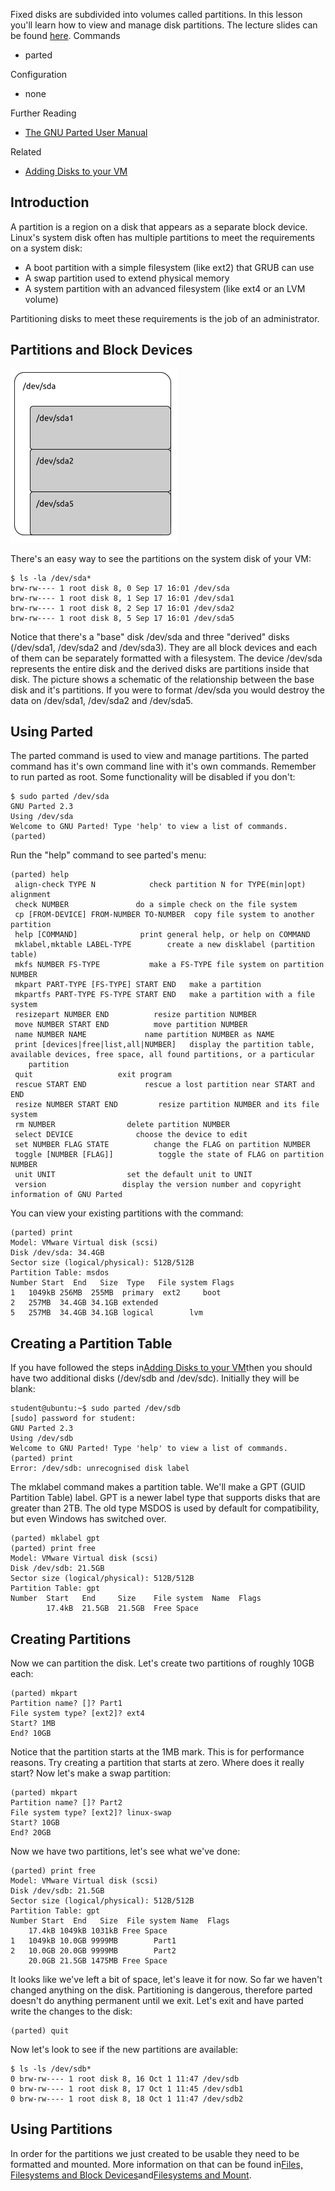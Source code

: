 Fixed disks are subdivided into volumes called partitions. In this lesson you'll learn how to view and manage disk partitions.
The lecture slides can be found [here](https://docs.google.com/a/lifealgorithmic.com/presentation/d/18hAGUgC34TvlF586uTv4cLpNGVhwHwQgPxWhUnpNiNA/edit?usp=sharing).
Commands
  * parted

Configuration
  * none

Further Reading
  * [The GNU Parted User Manual](http://www.gnu.org/software/parted/manual/parted.html)

Related
  * [Adding Disks to your VM](http://www.lifealgorithmic.com/home/cis-191/adding_disks_to_your_vm)

## Introduction 

A partition is a region on a disk that appears as a separate block device. Linux's system disk often has multiple partitions to meet the requirements on a system disk:
  - A boot partition with a simple filesystem (like ext2) that GRUB can use
  - A swap partition used to extend physical memory
  - A system partition with an advanced filesystem (like ext4 or an LVM volume)

Partitioning disks to meet these requirements is the job of an administrator.

## Partitions and Block Devices 



![image](../images/disk_partitions_1.png)



There's an easy way to see the partitions on the system disk of your VM:

```
$ ls -la /dev/sda*
brw-rw---- 1 root disk 8, 0 Sep 17 16:01 /dev/sda
brw-rw---- 1 root disk 8, 1 Sep 17 16:01 /dev/sda1
brw-rw---- 1 root disk 8, 2 Sep 17 16:01 /dev/sda2
brw-rw---- 1 root disk 8, 5 Sep 17 16:01 /dev/sda5
```

Notice that there's a "base" disk /dev/sda and three "derived" disks (/dev/sda1, /dev/sda2 and /dev/sda3). They are all block devices and each of them can be separately formatted with a filesystem. The device /dev/sda represents the entire disk and the derived disks are partitions inside that disk. The picture shows a schematic of the relationship between the base disk and it's partitions.
If you were to format /dev/sda you would destroy the data on /dev/sda1, /dev/sda2 and /dev/sda5.

## Using Parted 

The parted command is used to view and manage partitions. The parted command has it's own command line with it's own commands. Remember to run parted as root. Some functionality will be disabled if you don't:

```
$ sudo parted /dev/sda
GNU Parted 2.3
Using /dev/sda
Welcome to GNU Parted! Type 'help' to view a list of commands.
(parted)                               
```

Run the "help" command to see parted's menu:

```
(parted) help
 align-check TYPE N            check partition N for TYPE(min|opt) alignment
 check NUMBER               do a simple check on the file system
 cp [FROM-DEVICE] FROM-NUMBER TO-NUMBER  copy file system to another partition
 help [COMMAND]              print general help, or help on COMMAND
 mklabel,mktable LABEL-TYPE        create a new disklabel (partition table)
 mkfs NUMBER FS-TYPE           make a FS-TYPE file system on partition NUMBER
 mkpart PART-TYPE [FS-TYPE] START END   make a partition
 mkpartfs PART-TYPE FS-TYPE START END   make a partition with a file system
 resizepart NUMBER END          resize partition NUMBER
 move NUMBER START END          move partition NUMBER
 name NUMBER NAME             name partition NUMBER as NAME
 print [devices|free|list,all|NUMBER]   display the partition table, available devices, free space, all found partitions, or a particular
    partition
 quit                   exit program
 rescue START END             rescue a lost partition near START and END
 resize NUMBER START END         resize partition NUMBER and its file system
 rm NUMBER                delete partition NUMBER
 select DEVICE              choose the device to edit
 set NUMBER FLAG STATE          change the FLAG on partition NUMBER
 toggle [NUMBER [FLAG]]          toggle the state of FLAG on partition NUMBER
 unit UNIT                set the default unit to UNIT
 version                 display the version number and copyright information of GNU Parted
```

You can view your existing partitions with the command:

```
(parted) print
Model: VMware Virtual disk (scsi)
Disk /dev/sda: 34.4GB
Sector size (logical/physical): 512B/512B
Partition Table: msdos
Number Start  End   Size  Type   File system Flags
1   1049kB 256MB  255MB  primary  ext2     boot
2   257MB  34.4GB 34.1GB extended
5   257MB  34.4GB 34.1GB logical        lvm
```

## Creating a Partition Table 

If you have followed the steps in[Adding Disks to your VM](http://www.lifealgorithmic.com/home/cis-191/adding_disks_to_your_vm)then you should have two additional disks (/dev/sdb and /dev/sdc). Initially they will be blank:

```
student@ubuntu:~$ sudo parted /dev/sdb
[sudo] password for student:
GNU Parted 2.3
Using /dev/sdb
Welcome to GNU Parted! Type 'help' to view a list of commands.
(parted) print
Error: /dev/sdb: unrecognised disk label                 
```

The mklabel command makes a partition table. We'll make a GPT (GUID Partition Table) label. GPT is a newer label type that supports disks that are greater than 2TB. The old type MSDOS is used by default for compatibility, but even Windows has switched over.

```
(parted) mklabel gpt
(parted) print free                                                       
Model: VMware Virtual disk (scsi)
Disk /dev/sdb: 21.5GB
Sector size (logical/physical): 512B/512B
Partition Table: gpt
Number  Start   End     Size    File system  Name  Flags
        17.4kB  21.5GB  21.5GB  Free Space
```

## Creating Partitions 

Now we can partition the disk. Let's create two partitions of roughly 10GB each:

```
(parted) mkpart                             
Partition name? []? Part1
File system type? [ext2]? ext4                     
Start? 1MB
End? 10GB
```

Notice that the partition starts at the 1MB mark. This is for performance reasons. Try creating a partition that starts at zero. Where does it really start? Now let's make a swap partition:

```
(parted) mkpart                             
Partition name? []? Part2
File system type? [ext2]? linux-swap                  
Start? 10GB                               
End? 20GB
```

Now we have two partitions, let's see what we've done:

```
(parted) print free
Model: VMware Virtual disk (scsi)
Disk /dev/sdb: 21.5GB
Sector size (logical/physical): 512B/512B
Partition Table: gpt
Number Start  End   Size  File system Name  Flags
    17.4kB 1049kB 1031kB Free Space
1   1049kB 10.0GB 9999MB        Part1
2   10.0GB 20.0GB 9999MB        Part2
    20.0GB 21.5GB 1475MB Free Space
```

It looks like we've left a bit of space, let's leave it for now. So far we haven't changed anything on the disk. Partitioning is dangerous, therefore parted doesn't do anything permanent until we exit. Let's exit and have parted write the changes to the disk:

```
(parted) quit
```

Now let's look to see if the new partitions are available:

```
$ ls -ls /dev/sdb*
0 brw-rw---- 1 root disk 8, 16 Oct 1 11:47 /dev/sdb
0 brw-rw---- 1 root disk 8, 17 Oct 1 11:45 /dev/sdb1
0 brw-rw---- 1 root disk 8, 18 Oct 1 11:47 /dev/sdb2
```

## Using Partitions 

In order for the partitions we just created to be usable they need to be formatted and mounted. More information on that can be found in[Files, Filesystems and Block Devices](http://www.lifealgorithmic.com/home/cis-191/files_filesystems_and_block_devices)and[Filesystems and Mount](http://www.lifealgorithmic.com/home/cis-191/filesystems_and_mount).
